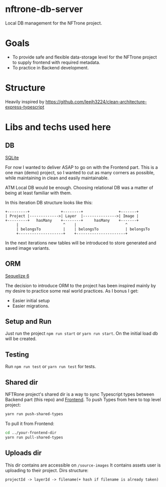 # nftrone-db-server
Local DB management for the NFTrone project.

# Goals
- To provide safe and flexible data-storage level for the NFTrone project to supply frontend with required metadata.
- To practice in Backend development. 

# Structure 
Heavily inspired by 
https://github.com/leejh3224/clean-architecture-express-typescript



# Libs and techs used here
## DB 
[SQLite](https://www.sqlite.org/)

For now I wanted to deliver ASAP to go on with the Frontend part. This is a one man (demo) project, so I wanted to cut as many corners as possible, while maintaining in clean and easily maintainable.

ATM Local DB would be enough. Choosing relational DB was a matter of being at least familiar with them.

In this iteration DB structure looks like this: 
```
+---------+              +--------+                +-------+
| Project |------------->| Layer  |--------------->| Image |
+---------+   hasMany    +--------+     hasMany    +-------+
     |                    ^    |                      ^
     | belongsTo          |    | belongsTo            | belongsTo
     +--------------------+    +----------------------+  
```

In the next iterations new tables will be introduced to store generated and saved image variants. 

## ORM
[Sequelize 6](https://sequelize.org/)

The decision to introduce ORM to the project has been inspired mainly by my desire to practice some real world practices. As I bonus I get: 
- Easier initial setup
- Easier migrations.

## Setup and Run
Just run the project `npm run start` or `yarn run start`.
On the initial load db will be created. 

## Testing
Run `npm run test` or `yarn run test` for tests.

## Shared dir
NFTRone project's shared dir is a way to sync Typescript types between Backend part (this repo) and [Frontend](will_add_link_later). 
To push Types from here to top level project:

```bash
yarn run push-shared-types
```

To pull it from Frontend: 
```bash
cd ../your-frontend-dir
yarn run pull-shared-types
```

## Uploads dir
This dir contains are accessible on `/source-images`
It contains assets user is uploading to their project.
Dirs structure:
```
projectId -> layerId -> filename(+ hash if filename is already taken)
```

